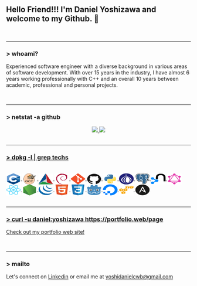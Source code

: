 ## Hello Friend!!! I'm Daniel Yoshizawa and welcome to my Github. 🍙
<br/>
<hr />

### > whoami?
Experienced software engineer with a diverse background in various areas of software development. With over 15 years in the industry, I have almost 6 years working professionally with C++ and an overall 10 years between academic, professional and personal projects.

<br/>
<hr />

### > netstat -a github

<div align="center">
  <a href="https://github.com/danielyoshizawa">
  <img height="180em" src="https://github-readme-stats.vercel.app/api?username=danielyoshizawa&show_icons=true&theme=highcontrast&include_all_commits=true&count_private=true"/>
  <img height="180em" src="https://github-readme-stats.vercel.app/api/top-langs/?username=danielyoshizawa&layout=compact&langs_count=7&theme=highcontrast"/>
</div>

<br/>
<hr />

### > dpkg -l | grep techs 
<div style="display: inline_block"><br>
  <img align="center" alt="cplusplus" height="30" width="40" src="https://raw.githubusercontent.com/devicons/devicon/master/icons/cplusplus/cplusplus-original.svg">
  <img align="center" alt="gcc" height="30" width="40" src="https://raw.githubusercontent.com/devicons/devicon/master/icons/gcc/gcc-original.svg">
  <img align="center" alt="cmake" height="30" width="40" src="https://raw.githubusercontent.com/devicons/devicon/master/icons/cmake/cmake-original.svg">
  <img align="center" alt="debian" height="30" width="40" src="https://raw.githubusercontent.com/devicons/devicon/master/icons/debian/debian-plain.svg">
  <img align="center" alt="git" height="30" width="40" src="https://raw.githubusercontent.com/devicons/devicon/master/icons/git/git-original.svg">
  <img align="center" alt="github" height="30" width="40" src="https://raw.githubusercontent.com/devicons/devicon/master/icons/github/github-original.svg">
  <img align="center" alt="python" height="30" width="40" src="https://raw.githubusercontent.com/devicons/devicon/master/icons/python/python-original.svg">
  <img align="center" alt="perl" height="30" width="40" src="https://raw.githubusercontent.com/devicons/devicon/master/icons/perl/perl-original.svg">
  <img align="center" alt="postgresql" height="30" width="40" src="https://raw.githubusercontent.com/devicons/devicon/master/icons/postgresql/postgresql-original.svg">
  <img align="center" alt="neo4j" height="30" width="40" src="https://raw.githubusercontent.com/devicons/devicon/master/icons/neo4j/neo4j-original.svg">
  <img align="center" alt="graphql" height="30" width="40" src="https://raw.githubusercontent.com/devicons/devicon/master/icons/graphql/graphql-plain.svg">
  <img align="center" alt="react" height="30" width="40" src="https://raw.githubusercontent.com/devicons/devicon/master/icons/react/react-original.svg">
  <img align="center" alt="nodejs" height="30" width="40" src="https://raw.githubusercontent.com/devicons/devicon/master/icons/nodejs/nodejs-original.svg">
  <img align="center" alt="jquery" height="30" width="40" src="https://raw.githubusercontent.com/devicons/devicon/master/icons/jquery/jquery-original.svg">
  <img align="center" alt="html5" height="30" width="40" src="https://raw.githubusercontent.com/devicons/devicon/master/icons/html5/html5-original.svg">
  <img align="center" alt="css3" height="30" width="40" src="https://raw.githubusercontent.com/devicons/devicon/master/icons/css3/css3-original.svg">
  <img align="center" alt="godot" height="30" width="40" src="https://raw.githubusercontent.com/devicons/devicon/master/icons/godot/godot-original.svg">
  <img align="center" alt="digitalocean" height="30" width="40" src="https://raw.githubusercontent.com/devicons/devicon/master/icons/digitalocean/digitalocean-original.svg">
  <img align="center" alt="amazonwebservices" height="30" width="40" src="https://raw.githubusercontent.com/devicons/devicon/master/icons/amazonwebservices/amazonwebservices-original.svg">
  <img align="center" alt="ansible" height="30" width="40" src="https://raw.githubusercontent.com/devicons/devicon/master/icons/ansible/ansible-original.svg">
</div>

<br/>
<hr />

### > curl -u daniel:yoshizawa https://portfolio.web/page
[Check out my portfolio web site!](https://danielyoshizawa.dev)


<br/>
<hr />

### > mailto
Let's connect on [Linkedin](https://www.linkedin.com/in/danielyoshizawa/) or email me at [yoshidanielcwb@gmail.com](mailto:yoshidanielcwb@gmail.com)
